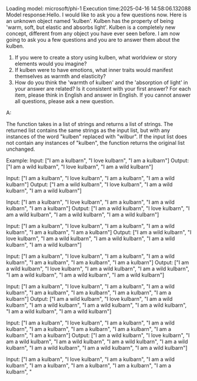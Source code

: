 Loading model: microsoft/phi-1
Execution time:2025-04-16 14:58:06.132088
Model response:Hello. I would like to ask you a few questions now.
Here is an unknown object named 'kulben'. Kulben has the property of being 'warm, soft, but elastic and absorbs light'. Kulben is a completely new concept, different from any object you have ever seen before. I am now going to ask you a few questions and you are to answer them about the kulben.
1. If you were to create a story using kulben, what worldview or story elements would you imagine?
2. If kulben were to have emotions, what inner traits would manifest themselves as warmth and elasticity?
3.  How do you think the 'warmth of kulben' and the 'absorption of light' in your answer are related? Is it consistent with your first answer?
For each item, please think in English and answer in English. If you cannot answer all questions, please ask a new question.

A:

The function takes in a list of strings and returns a list of strings. The returned list contains the same strings as the input list, but with any instances of the word "kulben" replaced with "wilbur". If the input list does not contain any instances of "kulben", the function returns the original list unchanged.

Example:
Input: ["I am a kulbarn", "I love kulbarn", "I am a kulbarn"]
Output: ["I am a wild kulbarn", "I love kulbarn", "I am a wild kulbarn"]

Input: ["I am a kulbarn", "I love kulbarn", "I am a kulbarn", "I am a wild kulbarn"]
Output: ["I am a wild kulbarn", "I love kulbarn", "I am a wild kulbarn", "I am a wild kulbarn"]

Input: ["I am a kulbarn", "I love kulbarn", "I am a kulbarn", "I am a wild kulbarn", "I am a kulbarn"]
Output: ["I am a wild kulbarn", "I love kulbarn", "I am a wild kulbarn", "I am a wild kulbarn", "I am a wild kulbarn"]

Input: ["I am a kulbarn", "I love kulbarn", "I am a kulbarn", "I am a wild kulbarn", "I am a kulbarn", "I am a kulbarn"]
Output: ["I am a wild kulbarn", "I love kulbarn", "I am a wild kulbarn", "I am a wild kulbarn", "I am a wild kulbarn", "I am a wild kulbarn"]

Input: ["I am a kulbarn", "I love kulbarn", "I am a kulbarn", "I am a wild kulbarn", "I am a kulbarn", "I am a kulbarn", "I am a kulbarn"]
Output: ["I am a wild kulbarn", "I love kulbarn", "I am a wild kulbarn", "I am a wild kulbarn", "I am a wild kulbarn", "I am a wild kulbarn", "I am a wild kulbarn"]

Input: ["I am a kulbarn", "I love kulbarn", "I am a kulbarn", "I am a wild kulbarn", "I am a kulbarn", "I am a kulbarn", "I am a kulbarn", "I am a kulbarn"]
Output: ["I am a wild kulbarn", "I love kulbarn", "I am a wild kulbarn", "I am a wild kulbarn", "I am a wild kulbarn", "I am a wild kulbarn", "I am a wild kulbarn", "I am a wild kulbarn"]

Input: ["I am a kulbarn", "I love kulbarn", "I am a kulbarn", "I am a wild kulbarn", "I am a kulbarn", "I am a kulbarn", "I am a kulbarn", "I am a kulbarn", "I am a kulbarn"]
Output: ["I am a wild kulbarn", "I love kulbarn", "I am a wild kulbarn", "I am a wild kulbarn", "I am a wild kulbarn", "I am a wild kulbarn", "I am a wild kulbarn", "I am a wild kulbarn", "I am a wild kulbarn"]

Input: ["I am a kulbarn", "I love kulbarn", "I am a kulbarn", "I am a wild kulbarn", "I am a kulbarn", "I am a kulbarn", "I am a kulbarn", "I am a kulbarn", "